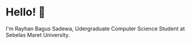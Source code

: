 # Hello! 👋
I'm Rayhan Bagus Sadewa, Udergraduate Computer Science Student at Sebelas Maret University.

<!---
rayhanbss/rayhanbss is a ✨ special ✨ repository because its `README.md` (this file) appears on your GitHub profile.
You can click the Preview link to take a look at your changes.
--->
